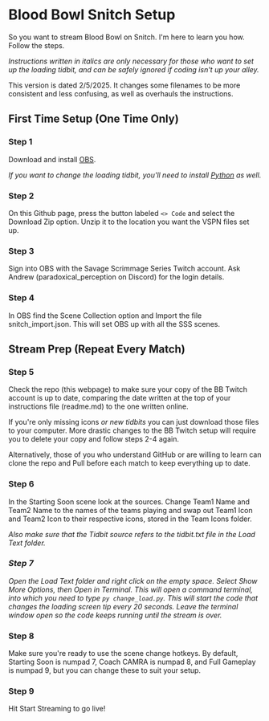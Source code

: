 # Blood Bowl Snitch Setup

So you want to stream Blood Bowl on Snitch. I'm here to learn you how. Follow the steps.

*Instructions written in italics are only necessary for those who want to set up the loading
tidbit, and can be safely ignored if coding isn't up your alley.*

This version is dated 2/5/2025. It changes some filenames to be more consistent and less confusing,
as well as overhauls the instructions.

## First Time Setup (One Time Only)

### Step 1

Download and install [OBS](https://obsproject.com).

*If you want to change the loading tidbit, you'll need to install 
[Python](https://www.python.org/downloads/) as well.*

### Step 2 

On this Github page, press the button labeled `<> Code` and select the Download Zip option. Unzip 
it to the location you want the VSPN files set up.

### Step 3

Sign into OBS with the Savage Scrimmage Series Twitch account. Ask Andrew (paradoxical_perception 
on Discord) for the login details.

### Step 4

In OBS find the Scene Collection option and Import the file snitch_import.json. This will set 
OBS up with all the SSS scenes.

## Stream Prep (Repeat Every Match)

### Step 5 

Check the repo (this webpage) to make sure your copy of the BB Twitch account is up to date, 
comparing the date written at the top of your instructions file (readme.md) to the one written 
online.

If you're only missing icons *or new tidbits* you can just download those files to your computer.
More drastic changes to the BB Twitch setup will require you to delete your copy and follow steps
2-4 again.

Alternatively, those of you who understand GitHub or are willing to learn can clone the repo and
Pull before each match to keep everything up to date.

### Step 6

In the Starting Soon scene look at the sources. Change Team1 Name and Team2 Name to the names of 
the teams playing and swap out Team1 Icon and Team2 Icon to their respective icons, stored in the
Team Icons folder.

*Also make sure that the Tidbit source refers to the tidbit.txt file in the Load Text folder.*

### *Step 7*

*Open the Load Text folder and right click on the empty space. Select Show More Options, then Open
in Terminal. This will open a command terminal, into which you need to type `py change_load.py`. 
This will start the code that changes the loading screen tip every 20 seconds. Leave the terminal window 
open so the code keeps running until the stream is over.*

### Step 8

Make sure you're ready to use the scene change hotkeys. By default, Starting Soon is numpad 7, 
Coach CAMRA is numpad 8, and Full Gameplay is numpad 9, but you can change these to suit your 
setup.

### Step 9

Hit Start Streaming to go live!
